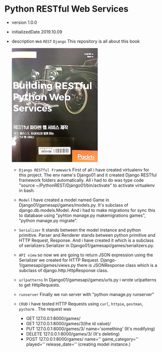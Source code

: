 Python RESTful Web Services
========

* version 1.0.0
* initializedDate 2019.10.09
* description
    `Web` `REST` `Django`
    This repository is all about this book
    
    ![](/Images/IMG_1066.jpg)

    * `Django RESTful Framework` First of all i have created virtualenv for this project. The env name's Django01 and it created Django RESTful framework folders automatically. All i had to do was type code "source ~/PythonREST/Django01/bin/activate" to activate virtualenv in bash.

    * `Model` I have created a model named Game in Django01/gamesapi/games/models.py. It's subclass of django.db.models.Model. And i had to make migrations for sync this to database using "pyhton manage.py makemigrations games", "python manage.py migrate".

    * `Serializer` It stands between the model instance and python primitive. Parser and Renderer stands between python primitive and HTTP Request, Response. And i have created it which is a subclass of serializers.Serializer in Django01/gamesapi/games/serializers.py.

    * `API view` so now we are going to return JSON expression using the Serializer we created for HTTP Request. Django-1/gamesapi/games/views.py there is JSONResponse class which is a subclass of django.http.HttpResponse class.

    * `urlpatterns` In Django01/gamesapi/games/urls.py i wrote urlpatterns to get HttpRequests.

    * `runserver` Finally we run server with "python manage.py runserver"

    * `CRUD` i have tested HTTP Requests using `curl`, `httpie`, `postman`, `pycharm` . The request was 
        * GET 127.0.0.1:8000/games/
        * GET 127.0.0.1:8000/games/3(the id value)/
        * PUT 127.0.0.1:8000/games/3/ name='something' (It's modifying)
        * DELETE 127.0.0.1:8000/games/3/ (It's deleting)
        * POST 127.0.0.1:8000/games/ name='' game_category='' played='' release_date='' (creating model instance.)